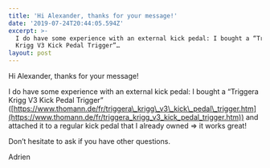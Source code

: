 ```yaml
---
title: 'Hi Alexander, thanks for your message!'
date: '2019-07-24T20:44:05.594Z'
excerpt: >-
  I do have some experience with an external kick pedal: I bought a “Triggera
  Krigg V3 Kick Pedal Trigger”…
layout: post
---
```

Hi Alexander, thanks for your message!

I do have some experience with an external kick pedal: I bought a “Triggera Krigg V3 Kick Pedal Trigger” ([https://www.thomann.de/fr/triggera\_krigg\_v3\_kick\_pedal\_trigger.htm](https://www.thomann.de/fr/triggera_krigg_v3_kick_pedal_trigger.htm)) and attached it to a regular kick pedal that I already owned => it works great!

Don’t hesitate to ask if you have other questions.

Adrien
